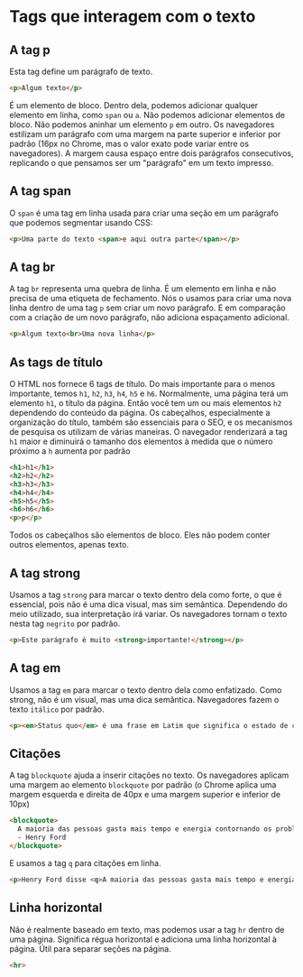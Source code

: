 # Tags que interagem com o texto

## A tag p

Esta tag define um parágrafo de texto.

```html
<p>Algum texto</p>
```

É um elemento de bloco.
Dentro dela, podemos adicionar qualquer elemento em linha, como `span` ou `a`. Não podemos adicionar elementos de bloco.
Não podemos aninhar um elemento `p` em outro.
Os navegadores estilizam um parágrafo com uma margem na parte superior e inferior por padrão (16px no Chrome, mas o valor exato pode variar entre os navegadores). A margem causa espaço entre dois parágrafos consecutivos, replicando o que pensamos ser um "parágrafo" em um texto impresso.

## A tag span

O `span` é uma tag em linha usada para criar uma seção em um parágrafo que podemos segmentar usando CSS:

```html
<p>Uma parte do texto <span>e aqui outra parte</span></p>
```

## A tag br

A tag `br` representa uma quebra de linha. É um elemento em linha e não
precisa de uma etiqueta de fechamento.
Nós o usamos para criar uma nova linha dentro de uma tag `p` sem criar um novo parágrafo. E em comparação com a criação de um novo parágrafo, não adiciona espaçamento adicional.

```html
<p>Algum texto<br>Uma nova linha</p>
```

## As tags de título

O HTML nos fornece 6 tags de título. Do mais importante para o menos importante, temos `h1`, `h2`, `h3`, `h4`, `h5` e `h6`.
Normalmente, uma página terá um elemento `h1`, o título da página. Então você tem um ou mais elementos `h2` dependendo do conteúdo da página.
Os cabeçalhos, especialmente a organização do título, também são essenciais para o SEO, e os mecanismos de pesquisa os utilizam de várias maneiras.
O navegador renderizará a tag `h1` maior e diminuirá o tamanho dos elementos à medida que o número próximo a `h` aumenta por padrão

```html
<h1>h1</h1>
<h2>h2</h2>
<h3>h3</h3>
<h4>h4</h4>
<h5>h5</h5>
<h6>h6</h6>
<p>p</p>
```

Todos os cabeçalhos são elementos de bloco. Eles não podem conter outros elementos, apenas texto.

## A tag strong

Usamos a tag `strong` para marcar o texto dentro dela como forte, o que é essencial, pois não é uma dica visual, mas sim semântica. Dependendo do meio utilizado, sua interpretação irá variar.
Os navegadores tornam o texto nesta tag `negrito` por padrão.

```html
<p>Este parágrafo é muito <strong>importante!</strong></p>
```

## A tag em

Usamos a tag `em` para marcar o texto dentro dela como enfatizado. Como strong, não é um visual, mas uma dica semântica. Navegadores fazem o texto `itálico` por padrão.

```html
<p><em>Status quo</em> é uma frase em Latim que significa o estado de coisas existente</p>
```

## Citações

A tag `blockquote` ajuda a inserir citações no texto.
Os navegadores aplicam uma margem ao elemento `blockquote` por padrão (o Chrome aplica uma margem esquerda e direita de 40px e uma margem superior e inferior de 10px)

```html
<blockquote>
  A maioria das pessoas gasta mais tempo e energia contornando os problemas do que tentando resolvê-los.<br>
  - Henry Ford
</blockquote>
```

E usamos a tag `q` para citações em linha.

```html
<p>Henry Ford disse <q>A maioria das pessoas gasta mais tempo e energia contornando problemas do que tentando resolvê-los.</q> no século 20</p>
```

## Linha horizontal

Não é realmente baseado em texto, mas podemos usar a tag `hr` dentro de uma página. Significa régua horizontal e adiciona uma linha horizontal à página.
Útil para separar seções na página.

```html
<hr>
```
